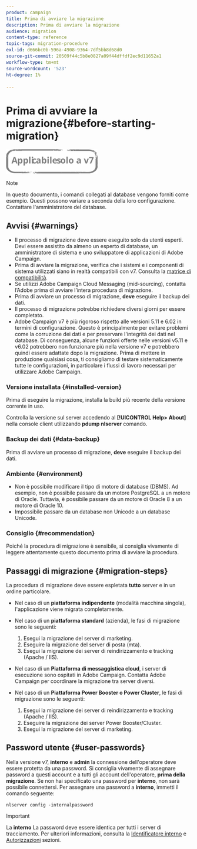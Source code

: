 ```yaml
---
product: campaign
title: Prima di avviare la migrazione
description: Prima di avviare la migrazione
audience: migration
content-type: reference
topic-tags: migration-procedure
exl-id: d666bc0b-596a-4908-9364-7df5bb8d68d0
source-git-commit: 20509f44c5b8e0827a09f44dffdf2ec9d11652a1
workflow-type: tm+mt
source-wordcount: '523'
ht-degree: 1%

---
```


# Prima di avviare la migrazione{#before-starting-migration}

![](../../assets/v7-only.svg)

>[!NOTE]
>
>In questo documento, i comandi collegati al database vengono forniti come esempio. Questi possono variare a seconda della loro configurazione. Contattare l&#39;amministratore del database.

## Avvisi {#warnings}

* Il processo di migrazione deve essere eseguito solo da utenti esperti. Devi essere assistito da almeno un esperto di database, un amministratore di sistema e uno sviluppatore di applicazioni di Adobe Campaign.
* Prima di avviare la migrazione, verifica che i sistemi e i componenti di sistema utilizzati siano in realtà compatibili con v7. Consulta la [matrice di compatibilità](../../rn/using/compatibility-matrix.md).
* Se utilizzi Adobe Campaign Cloud Messaging (mid-sourcing), contatta l’Adobe prima di avviare l’intera procedura di migrazione.
* Prima di avviare un processo di migrazione, **deve** eseguire il backup dei dati.
* Il processo di migrazione potrebbe richiedere diversi giorni per essere completato.
* Adobe Campaign v7 è più rigoroso rispetto alle versioni 5.11 e 6.02 in termini di configurazione. Questo è principalmente per evitare problemi come la corruzione dei dati e per preservare l&#39;integrità dei dati nel database. Di conseguenza, alcune funzioni offerte nelle versioni v5.11 e v6.02 potrebbero non funzionare più nella versione v7 e potrebbero quindi essere adattate dopo la migrazione. Prima di mettere in produzione qualsiasi cosa, ti consigliamo di testare sistematicamente tutte le configurazioni, in particolare i flussi di lavoro necessari per utilizzare Adobe Campaign.

### Versione installata {#installed-version}

Prima di eseguire la migrazione, installa la build più recente della versione corrente in uso.

Controlla la versione sul server accedendo al **[!UICONTROL Help> About]** nella console client utilizzando **pdump nlserver** comando.

### Backup dei dati {#data-backup}

Prima di avviare un processo di migrazione, **deve** eseguire il backup dei dati.

### Ambiente {#environment}

* Non è possibile modificare il tipo di motore di database (DBMS). Ad esempio, non è possibile passare da un motore PostgreSQL a un motore di Oracle. Tuttavia, è possibile passare da un motore di Oracle 8 a un motore di Oracle 10.
* Impossibile passare da un database non Unicode a un database Unicode.

### Consiglio {#recommendation}

Poiché la procedura di migrazione è sensibile, si consiglia vivamente di leggere attentamente questo documento prima di avviare la procedura.

## Passaggi di migrazione {#migration-steps}

La procedura di migrazione deve essere espletata **tutto** server e in un ordine particolare.

* Nel caso di un **piattaforma indipendente** (modalità macchina singola), l&#39;applicazione viene migrata completamente.
* Nel caso di un **piattaforma standard** (azienda), le fasi di migrazione sono le seguenti:

   1. Esegui la migrazione del server di marketing.
   1. Eseguire la migrazione del server di posta (mta).
   1. Esegui la migrazione dei server di reindirizzamento e tracking (Apache / IIS).

* Nel caso di un **Piattaforma di messaggistica cloud**, i server di esecuzione sono ospitati in Adobe Campaign. Contatta Adobe Campaign per coordinare la migrazione tra server diversi.
* Nel caso di un **Piattaforma Power Booster o Power Cluster**, le fasi di migrazione sono le seguenti:

   1. Esegui la migrazione dei server di reindirizzamento e tracking (Apache / IIS).
   1. Eseguire la migrazione dei server Power Booster/Cluster.
   1. Esegui la migrazione del server di marketing.

## Password utente {#user-passwords}

Nella versione v7, **interno** e **admin** la connessione dell&#39;operatore deve essere protetta da una password. Si consiglia vivamente di assegnare password a questi account e a tutti gli account dell&#39;operatore, **prima della migrazione**. Se non hai specificato una password per **interno**, non sarà possibile connettersi. Per assegnare una password a **interno**, immetti il comando seguente:

```
nlserver config -internalpassword
```

>[!IMPORTANT]
>
>La **interno** La password deve essere identica per tutti i server di tracciamento. Per ulteriori informazioni, consulta la [Identificatore interno](../../installation/using/configuring-campaign-server.md#internal-identifier) e [Autorizzazioni](../../platform/using/access-management.md) sezioni.
